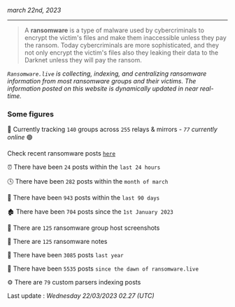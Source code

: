 _march 22nd, 2023_

---

> A **ransomware** is a type of malware used by cybercriminals to encrypt the victim's files and make them inaccessible unless they pay the ransom. Today cybercriminals are more sophisticated, and they not only encrypt the victim's files also they leaking their data to the Darknet unless they will pay the ransom.


_`Ransomware.live` is collecting, indexing, and centralizing ransomware information from most ransomware groups and their victims. The information posted on this website is dynamically updated in near real-time._

### Some figures 

🔎 Currently tracking `140` groups across `255` relays & mirrors - _`77` currently online_ 🟢

Check recent ransomware posts [`here`](recentposts.md)


⏰ There have been `24` posts within the `last 24 hours`

🕓 There have been `282` posts within the `month of march`

📅 There have been `943` posts within the `last 90 days`

🏚 There have been `704` posts since the `1st January 2023`

📸 There are `125` ransomware group host screenshots

📝 There are `125` ransomware notes

🚀 There have been `3085` posts `last year`

🐣 There have been `5535` posts `since the dawn of ransomware.live`

⚙️ There are `79` custom parsers indexing posts



Last update : _Wednesday 22/03/2023 02.27 (UTC)_

